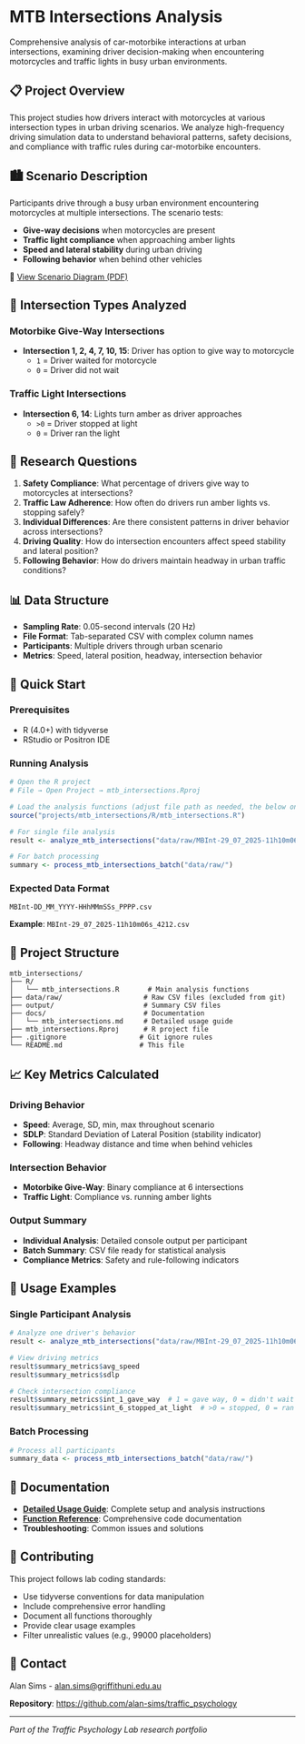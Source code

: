 # MTB Intersections Analysis

Comprehensive analysis of car-motorbike interactions at urban intersections, examining driver decision-making when encountering motorcycles and traffic lights in busy urban environments.

## 📋 Project Overview

This project studies how drivers interact with motorcycles at various intersection types in urban driving scenarios. We analyze high-frequency driving simulation data to understand behavioral patterns, safety decisions, and compliance with traffic rules during car-motorbike encounters.

## 🏙️ Scenario Description

Participants drive through a busy urban environment encountering motorcycles at multiple intersections. The scenario tests:
- **Give-way decisions** when motorcycles are present
- **Traffic light compliance** when approaching amber lights
- **Speed and lateral stability** during urban driving
- **Following behavior** when behind other vehicles

📄 [View Scenario Diagram (PDF)](docs/scenario_diagram.pdf)

## 🛑 Intersection Types Analyzed

### Motorbike Give-Way Intersections
- **Intersection 1, 2, 4, 7, 10, 15**: Driver has option to give way to motorcycle
  - `1` = Driver waited for motorcycle
  - `0` = Driver did not wait

### Traffic Light Intersections  
- **Intersection 6, 14**: Lights turn amber as driver approaches
  - `>0` = Driver stopped at light
  - `0` = Driver ran the light

## 🔬 Research Questions

1. **Safety Compliance**: What percentage of drivers give way to motorcycles at intersections?
2. **Traffic Law Adherence**: How often do drivers run amber lights vs. stopping safely?
3. **Individual Differences**: Are there consistent patterns in driver behavior across intersections?
4. **Driving Quality**: How do intersection encounters affect speed stability and lateral position?
5. **Following Behavior**: How do drivers maintain headway in urban traffic conditions?

## 📊 Data Structure

- **Sampling Rate**: 0.05-second intervals (20 Hz)
- **File Format**: Tab-separated CSV with complex column names
- **Participants**: Multiple drivers through urban scenario
- **Metrics**: Speed, lateral position, headway, intersection behavior

## 🚀 Quick Start

### Prerequisites
- R (4.0+) with tidyverse
- RStudio or Positron IDE

### Running Analysis

```r
# Open the R project
# File → Open Project → mtb_intersections.Rproj

# Load the analysis functions (adjust file path as needed, the below one should be correect if you are working from main traffic_psychology repository)
source("projects/mtb_intersections/R/mtb_intersections.R")

# For single file analysis
result <- analyze_mtb_intersections("data/raw/MBInt-29_07_2025-11h10m06s_4212.csv")

# For batch processing
summary <- process_mtb_intersections_batch("data/raw/")
```

### Expected Data Format
```
MBInt-DD_MM_YYYY-HHhMMmSSs_PPPP.csv
```
**Example**: `MBInt-29_07_2025-11h10m06s_4212.csv`

## 📁 Project Structure

```
mtb_intersections/
├── R/
│   └── mtb_intersections.R       # Main analysis functions
├── data/raw/                    # Raw CSV files (excluded from git)
├── output/                      # Summary CSV files  
├── docs/                        # Documentation
│   └── mtb_intersections.md     # Detailed usage guide
├── mtb_intersections.Rproj      # R project file
├── .gitignore                  # Git ignore rules
└── README.md                   # This file
```

## 📈 Key Metrics Calculated

### Driving Behavior
- **Speed**: Average, SD, min, max throughout scenario
- **SDLP**: Standard Deviation of Lateral Position (stability indicator)
- **Following**: Headway distance and time when behind vehicles

### Intersection Behavior
- **Motorbike Give-Way**: Binary compliance at 6 intersections
- **Traffic Light**: Compliance vs. running amber lights

### Output Summary
- **Individual Analysis**: Detailed console output per participant
- **Batch Summary**: CSV file ready for statistical analysis
- **Compliance Metrics**: Safety and rule-following indicators

## 🎯 Usage Examples

### Single Participant Analysis
```r
# Analyze one driver's behavior
result <- analyze_mtb_intersections("data/raw/MBInt-29_07_2025-11h10m06s_4212.csv")

# View driving metrics
result$summary_metrics$avg_speed
result$summary_metrics$sdlp

# Check intersection compliance
result$summary_metrics$int_1_gave_way  # 1 = gave way, 0 = didn't wait
result$summary_metrics$int_6_stopped_at_light  # >0 = stopped, 0 = ran light
```

### Batch Processing
```r
# Process all participants
summary_data <- process_mtb_intersections_batch("data/raw/")

```

## 📄 Documentation

- **[Detailed Usage Guide](docs/mtb_intersections.md)**: Complete setup and analysis instructions
- **[Function Reference](R/mtb_intersections.R)**: Comprehensive code documentation
- **Troubleshooting**: Common issues and solutions

## 🤝 Contributing

This project follows lab coding standards:
- Use tidyverse conventions for data manipulation
- Include comprehensive error handling
- Document all functions thoroughly  
- Provide clear usage examples
- Filter unrealistic values (e.g., 99000 placeholders)

## 📧 Contact

Alan Sims - alan.sims@griffithuni.edu.au

**Repository**: https://github.com/alan-sims/traffic_psychology

---

*Part of the Traffic Psychology Lab research portfolio*
